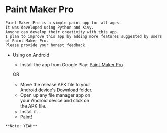 # Paint Maker Pro

```
Paint Maker Pro is a simple paint app for all ages.  
It was developed using Python and Kivy.  
Anyone can develop their creativity with this app.  
I plan to improve this app by adding more features suggested by users of Paint Maker Pro.  
Please provide your honest feedback.
```

* Using on Android
  * Install the app from Google Play: [Paint Maker Pro](https://play.google.com/store/apps/details?id=pranav.pooruli.pmp)
  
  OR
  
  * Move the release APK file to your  
  Android device's Download folder.
  * Open up any file manager app on  
  your Android device and click on  
  the APK file.
  * Install it.
  * Paint!

```
**Note: YEAH**
```

